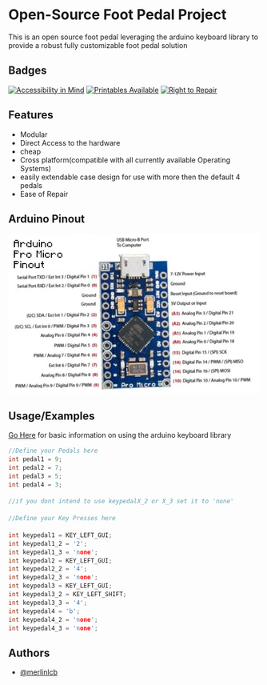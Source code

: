 
# Open-Source Foot Pedal Project

This is an open source foot pedal leveraging the arduino keyboard library to provide a robust fully customizable foot pedal solution

## Badges

[![Accessibility in Mind](https://img.shields.io/badge/Accessibility-in%20Mind-blue)]() [![Printables Available](https://img.shields.io/badge/Printables-Available-brightgreen)](https://www.printables.com/model/425106-foot-pedal)
[![Right to Repair](https://img.shields.io/badge/Right-To%20Repair-orange)]()


## Features

- Modular
- Direct Access to the hardware
- cheap
- Cross platform(compatible with all currently available Operating Systems)
- easily extendable case design for use with more then the default 4 pedals
- Ease of Repair

## Arduino Pinout

![ArduinoPinout](https://github.com/merlinlcb/OFP-Project/blob/main/ArduinoPinout.png)

## Usage/Examples


[Go Here](https://www.arduino.cc/reference/en/language/functions/usb/keyboard/keyboardmodifiers/ ) for basic information on using the arduino keyboard library

```c
//Define your Pedals here
int pedal1 = 9; 
int pedal2 = 7; 
int pedal3 = 5; 
int pedal4 = 3; 

//if you dont intend to use keypedalX_2 or X_3 set it to 'none'

//Define your Key Presses here

int keypedal1 = KEY_LEFT_GUI;
int keypedal1_2 = '2';
int keypedal1_3 = 'none';
int keypedal2 = KEY_LEFT_GUI;
int keypedal2_2 = '4';
int keypedal2_3 = 'none';
int keypedal3 = KEY_LEFT_GUI;
int keypedal3_2 = KEY_LEFT_SHIFT;
int keypedal3_3 = '4';
int keypedal4 = 'b';
int keypedal4_2 = 'none';
int keypedal4_3 = 'none';
```

## Authors

- [@merlinlcb](https://github.com/merlinlcb)
